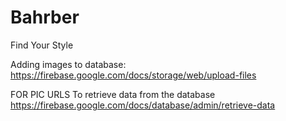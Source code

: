 # Bahrber
Find Your Style


Adding images to database: https://firebase.google.com/docs/storage/web/upload-files

FOR PIC URLS 
To retrieve data from the database 
https://firebase.google.com/docs/database/admin/retrieve-data
